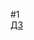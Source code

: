 #1  
[ДЗ](https://docs.google.com/document/d/1-wlgQSzNwhhD1FFueAoag5oyr6j8gDkOPw1HcDGK4cc/edit?usp=share_link) 